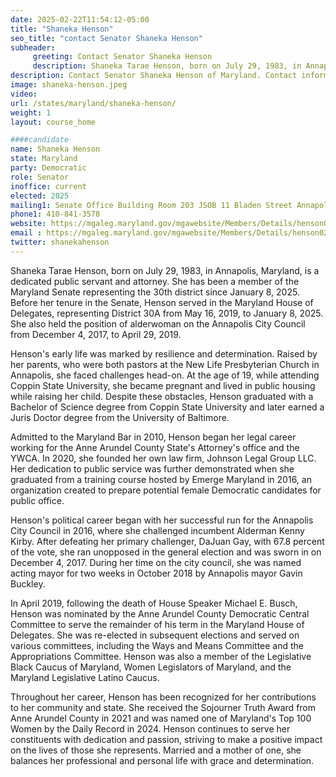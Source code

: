 ```yaml
---
date: 2025-02-22T11:54:12-05:00
title: "Shaneka Henson"
seo_title: "contact Senator Shaneka Henson"
subheader:
     greeting: Contact Senator Shaneka Henson
     description: Shaneka Tarae Henson, born on July 29, 1983, in Annapolis, Maryland, is a dedicated public servant and attorney. She has been a member of the Maryland Senate representing the 30th district since January 8, 2025.
description: Contact Senator Shaneka Henson of Maryland. Contact information for Shaneka Henson includes email address, phone number, and mailing address.
image: shaneka-henson.jpeg
video:
url: /states/maryland/shaneka-henson/
weight: 1
layout: course_home

####candidate
name: Shaneka Henson
state: Maryland
party: Democratic
role: Senator
inoffice: current
elected: 2025
mailing1: Senate Office Building Room 203 JSOB 11 Bladen Street Annapolis, MD 21401
phone1: 410-841-3578
website: https://mgaleg.maryland.gov/mgawebsite/Members/Details/henson02/
email : https://mgaleg.maryland.gov/mgawebsite/Members/Details/henson02/
twitter: shanekahenson
---
```

Shaneka Tarae Henson, born on July 29, 1983, in Annapolis, Maryland, is a dedicated public servant and attorney. She has been a member of the Maryland Senate representing the 30th district since January 8, 2025. Before her tenure in the Senate, Henson served in the Maryland House of Delegates, representing District 30A from May 16, 2019, to January 8, 2025. She also held the position of alderwoman on the Annapolis City Council from December 4, 2017, to April 29, 2019.

Henson's early life was marked by resilience and determination. Raised by her parents, who were both pastors at the New Life Presbyterian Church in Annapolis, she faced challenges head-on. At the age of 19, while attending Coppin State University, she became pregnant and lived in public housing while raising her child. Despite these obstacles, Henson graduated with a Bachelor of Science degree from Coppin State University and later earned a Juris Doctor degree from the University of Baltimore.

Admitted to the Maryland Bar in 2010, Henson began her legal career working for the Anne Arundel County State's Attorney's office and the YWCA. In 2020, she founded her own law firm, Johnson Legal Group LLC. Her dedication to public service was further demonstrated when she graduated from a training course hosted by Emerge Maryland in 2016, an organization created to prepare potential female Democratic candidates for public office.

Henson's political career began with her successful run for the Annapolis City Council in 2016, where she challenged incumbent Alderman Kenny Kirby. After defeating her primary challenger, DaJuan Gay, with 67.8 percent of the vote, she ran unopposed in the general election and was sworn in on December 4, 2017. During her time on the city council, she was named acting mayor for two weeks in October 2018 by Annapolis mayor Gavin Buckley.

In April 2019, following the death of House Speaker Michael E. Busch, Henson was nominated by the Anne Arundel County Democratic Central Committee to serve the remainder of his term in the Maryland House of Delegates. She was re-elected in subsequent elections and served on various committees, including the Ways and Means Committee and the Appropriations Committee. Henson was also a member of the Legislative Black Caucus of Maryland, Women Legislators of Maryland, and the Maryland Legislative Latino Caucus.

Throughout her career, Henson has been recognized for her contributions to her community and state. She received the Sojourner Truth Award from Anne Arundel County in 2021 and was named one of Maryland's Top 100 Women by the Daily Record in 2024. Henson continues to serve her constituents with dedication and passion, striving to make a positive impact on the lives of those she represents. Married and a mother of one, she balances her professional and personal life with grace and determination.

